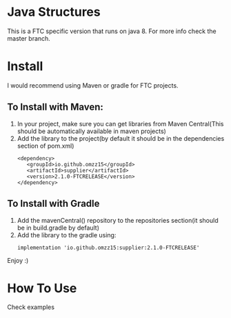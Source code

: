 # Java Structures
This is a FTC specific version that runs on java 8. For more info check the master branch.

# Install
I would recommend using Maven or gradle for FTC projects.

## To Install with Maven:
1. In your project, make sure you can get libraries from Maven Central(This should be automatically available in maven projects)
2. Add the library to the project(by default it should be in the dependencies section of pom.xml)
   ```
   <dependency>
      <groupId>io.github.omzz15</groupId>
      <artifactId>supplier</artifactId>
      <version>2.1.0-FTCRELEASE</version>
   </dependency>
   ```

## To Install with Gradle
1. Add the mavenCentral() repository to the repositories section(it should be in build.gradle by default)
2. Add the library to the gradle using:
    ```
    implementation 'io.github.omzz15:supplier:2.1.0-FTCRELEASE'
    ```
Enjoy :)

# How To Use
Check examples
